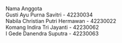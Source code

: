Nama Anggota <br>
Gusti Ayu Purna Savitri - 42230034 <br>
Nabila Christian Putri Hermawan - 42230022 <br>
Komang Indira Tri Jayanti - 42230062 <br>
I Gede Danendra Suputra - 42230063 <br>
